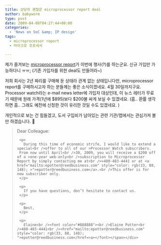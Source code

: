 ```yaml
---
title: 상당히 괜찮은 microprocessor report deal
author: babyworm
type: post
date: 2009-04-08T04:27:44+00:00
categories:
  - 'News on SoC &amp; IP design'
tags:
  - microprocessor report
  - 마이크로 프로세서

---
```

제가 즐겨보는 <a href="http://www.mdronline.com/mpr/index.html" target="_blank">microprocessor report</a>가 이번에 행사(?)를 하는군요. 신규 가입만 가능하다니 ㅠㅠ; (기존 가입자를 위한 deal도 만들어라~)

저희 회사는 2년 짜리를 구매해 둔 상태라 관계 없는 상태입니다만, microprocessor report를 구매하시고자 하는 분들께는 좋은 소식이겠네요. 4월 30일까지구요. Processor watch라는 e-mail news letter에 가입자 대상인데, 이 뉴스 레터가 무료기 때문에 원래 가격(1년에 $895)보다 $200불 싸게 보실 수 있겠네요. (흠.. 환률 생각하면 흠.. 그래도 예전에 신청한 것이 유리한 것일 수도 있겠네요. )

개인적으로 보는 건 힘들겠고, 도서 구입비가 남아있는 관련 기관/랩에서는 관심가져 볼만 하겠습니다. 🙂



>Dear Colleague:</p>
>
>      <p>
>        During this time of economic strife, I would like to extend a special<br />offer to all of our >Processor Watch subscribers.  From now until April<br />30, 2009, you will receive a $200 off of a >one-year web-only<br />subscription to Microprocessor Report by simply contacting me at<br />>480-483-4441 or at <a href="mailto:epotter@reedbusiness.com" style="color: rgb(33, 88, 148); >">epotter@reedbusiness.com</a>.<br />This offer is for new subscriber only.
>      </p>
>
>      <p>
>        If you have questions, don’t hesitate to contact us.
>      </p>
>
>      <p>
>        Best,
>      </p>
>
>      <p>
>        Elaine<br /><font color="#888888"><br />Elaine Potter<br />480-483-4441<br /><href="mailto:epotter@reedbusiness.com" style="color: rgb(33, 88, 148); ">epotter@reedbusiness.com</href=>a></font></span></div>
>